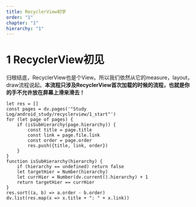 ```yaml
---
title: RecyclerView初学
order: "1"
chapter: "1"
hierarchy: "1"
---
```


# 1 RecyclerView初见

归根结底，RecyclerView也是个View。所以我们依然从它的measure，layout，draw流程说起。**本流程只涉及RecyclerView首次加载的时候的流程，也就是你的手不允许放在屏幕上滑来滑去！**

```dataviewjs
let res = []
const pages = dv.pages('"Study Log/android_study/recyclerview/1_start"')
for (let page of pages) {
	if (isSubHierarchy(page.hierarchy)) {
		const title = page.title
		const link = page.file.link
		const order = page.order
		res.push({title, link, order})
	}
}
function isSubHierarchy(hierarchy) {
	if (hierarchy == undefined) return false
	let targetHier = Number(hierarchy)
	let currHier = Number(dv.current().hierarchy) + 1
	return targetHier == currHier
}
res.sort((a, b) => a.order - b.order)
dv.list(res.map(x => x.title + ": " + x.link))
```